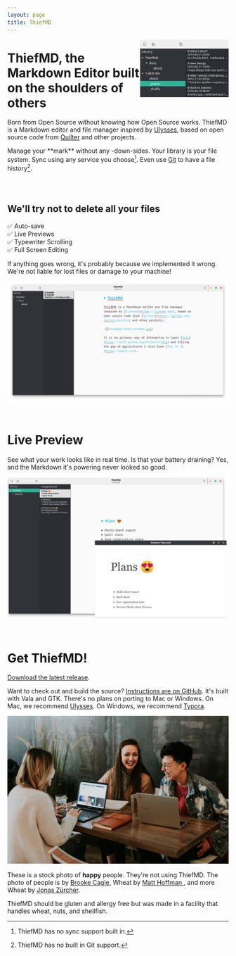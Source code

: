 ```yaml
---
layout: page
title: ThiefMD
---
```


<img src="images/thief_library.png" style="float: right; width: 40%" />

# ThiefMD, the Markdown Editor built on the shoulders of others

Born from Open Source without knowing how Open Source works. ThiefMD is a Markdown editor and file manager inspired by [Ulysses](https://ulysses.app), based on open source code from [Quilter](https://github.com/lainsce/quilter) and other projects.

Manage your <span class="pun">\*\*mark\*\*</span> without any <span class="ny">\-down\-</span>sides. Your library is your file system. Sync using any service you choose[^no-file-sync]. Even use [Git](https://git-scm.com/) to have a file history[^no-git].

[^no-file-sync]: ThiefMD has no sync support built in.
[^no-git]: ThiefMD has no built in Git support.

<div style="clear:both; width:100%; height: 2em;"></div>

## We'll try not to delete all your files

✅ Auto-save  
✅ Live Previews  
✅ Typewriter Scrolling  
✅ Full Screen Editing

If anything goes wrong, it's probably because we implemented it wrong.  We're not liable for lost files or damage to your machine!

<div style="clear: both; background-image: url(images/matt-hoffman-wheat.jpg); background-size: cover;"><img src="images/thief_window.png" /></div>

<div style="clear:both; width:100%; height: 2em;"></div>

# Live Preview

See what your work looks like in real time. Is that your battery draining? Yes, and the Markdown it's powering never looked so good.

<div style="clear: both; background-image: url(images/jonas-zurcher-wheat.jpg); background-size: cover;"><img src="images/preview.png" /></div>

<div style="clear:both; width:100%; height: 2em;"></div>

# Get ThiefMD!

[Download the latest release](https://github.com/kmwallio/ThiefMD/releases).

Want to check out and build the source? [Instructions are on GitHub](https://github.com/kmwallio/ThiefMD). It's built with Vala and GTK. There's no plans on porting to Mac or Windows. On Mac, we recommend [Ulysses](https://ulysses.app). On Windows, we recommend [Typora](https://typora.io).

<img src="images/brooke-cagle-happy-people.jpg" />

These is a stock photo of **happy** people.  They're not using ThiefMD. The photo of people is by [Brooke Cagle](https://unsplash.com/@brookecagle), Wheat by [Matt Hoffman
](https://unsplash.com/@__matthoffman__), and more Wheat by [Jonas Zürcher](https://unsplash.com/@tsueri).

ThiefMD should be gluten and allergy free but was made in a facility that handles wheat, nuts, and shellfish.